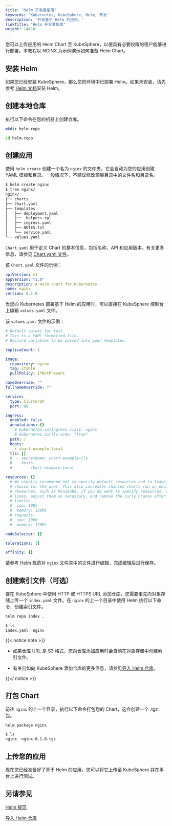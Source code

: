 ```yaml
---
title: "Helm 开发者指南"
keywords: 'Kubernetes, KubeSphere, Helm, 开发'
description: '开发基于 Helm 的应用。'
linkTitle: "Helm 开发者指南"
weight: 14410
---
```


您可以上传应用的 Helm Chart 至 KubeSphere，以便具有必要权限的租户能够进行部署。本教程以 NGINX 为示例演示如何准备 Helm Chart。

## 安装 Helm

如果您已经安装 KubeSphere，那么您的环境中已部署 Helm。如果未安装，请先参考 [Helm 文档](https://helm.sh/docs/intro/install/)安装 Helm。

## 创建本地仓库

执行以下命令在您的机器上创建仓库。

```bash
mkdir helm-repo
```

```bash
cd helm-repo
```

## 创建应用

使用 `helm create` 创建一个名为 `nginx` 的文件夹，它会自动为您的应用创建 YAML 模板和目录。一般情况下，不建议修改顶层目录中的文件名和目录名。

```bash
$ helm create nginx
$ tree nginx/
nginx/
├── charts
├── Chart.yaml
├── templates
│   ├── deployment.yaml
│   ├── _helpers.tpl
│   ├── ingress.yaml
│   ├── NOTES.txt
│   └── service.yaml
└── values.yaml
```

`Chart.yaml` 用于定义 Chart 的基本信息，包括名称、API 和应用版本。有关更多信息，请参见 [Chart.yaml 文件](../helm-specification/#chartyaml-文件)。

该 `Chart.yaml` 文件的示例：

```yaml
apiVersion: v1
appVersion: "1.0"
description: A Helm chart for Kubernetes
name: nginx
version: 0.1.0
```

当您向 Kubernetes 部署基于 Helm 的应用时，可以直接在 KubeSphere 控制台上编辑 `values.yaml` 文件。

该 `values.yaml` 文件的示例：

```yaml
# Default values for test.
# This is a YAML-formatted file.
# Declare variables to be passed into your templates.

replicaCount: 1

image:
  repository: nginx
  tag: stable
  pullPolicy: IfNotPresent

nameOverride: ""
fullnameOverride: ""

service:
  type: ClusterIP
  port: 80

ingress:
  enabled: false
  annotations: {}
    # kubernetes.io/ingress.class: nginx
    # kubernetes.io/tls-acme: "true"
  path: /
  hosts:
    - chart-example.local
  tls: []
  #  - secretName: chart-example-tls
  #    hosts:
  #      - chart-example.local

resources: {}
  # We usually recommend not to specify default resources and to leave this as a conscious
  # choice for the user. This also increases chances charts run on environments with little
  # resources, such as Minikube. If you do want to specify resources, uncomment the following
  # lines, adjust them as necessary, and remove the curly braces after 'resources:'.
  # limits:
  #  cpu: 100m
  #  memory: 128Mi
  # requests:
  #  cpu: 100m
  #  memory: 128Mi

nodeSelector: {}

tolerations: []

affinity: {}
```

请参考 [Helm 规范](../helm-specification/)对 `nginx` 文件夹中的文件进行编辑，完成编辑后进行保存。

## 创建索引文件（可选）

要在 KubeSphere 中使用 HTTP 或 HTTPS URL 添加仓库，您需要事先向对象存储上传一个 `index.yaml` 文件。在 `nginx` 的上一个目录中使用 Helm 执行以下命令，创建索引文件。

```bash
helm repo index .
```

```bash
$ ls
index.yaml  nginx
```

{{< notice note >}}

- 如果仓库 URL 是 S3 格式，您向仓库添加应用时会自动在对象存储中创建索引文件。

- 有关何如向 KubeSphere 添加仓库的更多信息，请参见[导入 Helm 仓库](../../../workspace-administration/app-repository/import-helm-repository/)。

{{</ notice >}}

## 打包 Chart

前往 `nginx` 的上一个目录，执行以下命令打包您的 Chart，这会创建一个 .tgz 包。

```bash
helm package nginx
```

```bash
$ ls
nginx  nginx-0.1.0.tgz
```

## 上传您的应用

现在您已经准备好了基于 Helm 的应用，您可以将它上传至 KubeSphere 并在平台上进行测试。

## 另请参见

[Helm 规范](../helm-specification/)

[导入 Helm 仓库](../../../workspace-administration/app-repository/import-helm-repository/)

